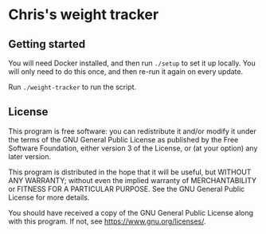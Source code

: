 Chris's weight tracker
======================

Getting started
---------------

You will need Docker installed, and then run `./setup` to set it up locally. You will only need
to do this once, and then re-run it again on every update.

Run `./weight-tracker` to run the script.

License
-------

This program is free software: you can redistribute it and/or modify it under the terms of the GNU General Public
License as published by the Free Software Foundation, either version 3 of the License, or (at your option) any later
version.

This program is distributed in the hope that it will be useful, but WITHOUT ANY WARRANTY; without even the implied
warranty of MERCHANTABILITY or FITNESS FOR A PARTICULAR PURPOSE. See the GNU General Public License for more details.

You should have received a copy of the GNU General Public License along with this program. If not,
see <https://www.gnu.org/licenses/>. 
